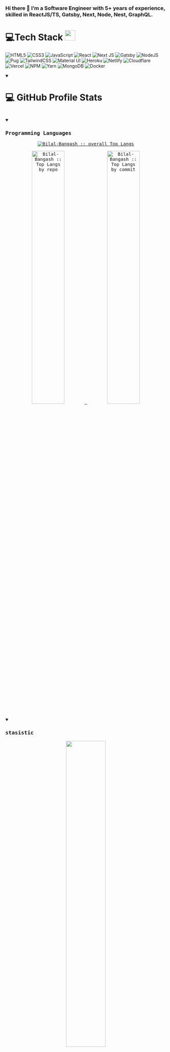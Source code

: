 <!-- ![Profile Views](https://komarev.com/ghpvc/?username=Bilal-Bangash&style=for-the-badge) -->

### Hi there 👋 I’m a Software Engineer with 5+ years of experience, skilled in ReactJS/TS, Gatsby, Next, Node, Nest, GraphQL.
 <!-- <p align="center"> <img src="https://komarev.com/ghpvc/?username=Bilal-Bangash&label=Profile%20views&color=0e75b6&style=plastic" alt="candida18" /> </p> -->
 # 💻Tech Stack <img src = "https://media2.giphy.com/media/QssGEmpkyEOhBCb7e1/giphy.gif?cid=ecf05e47a0n3gi1bfqntqmob8g9aid1oyj2wr3ds3mg700bl&rid=giphy.gif" width = 32px> 
![HTML5](https://img.shields.io/badge/html5-%23E34F26.svg?style=for-the-badge&logo=html5&logoColor=white) ![CSS3](https://img.shields.io/badge/css3-%231572B6.svg?style=for-the-badge&logo=css3&logoColor=white) ![JavaScript](https://img.shields.io/badge/javascript-%23323330.svg?style=for-the-badge&logo=javascript&logoColor=%23F7DF1E)  ![React](https://img.shields.io/badge/react-%233333FF.svg?style=for-the-badge&logo=react&logoColor=#61dbfb) ![Next JS](https://img.shields.io/badge/Next-black?style=for-the-badge&logo=next.js&logoColor=white) ![Gatsby](https://img.shields.io/badge/gatsby-%23430098.svg?style=for-the-badge&logo=gatsby&logoColor=#232129) ![NodeJS](https://img.shields.io/badge/node.js-6DA55F?style=for-the-badge&logo=node.js&logoColor=white) ![Pug](https://img.shields.io/badge/Pug-FFF?style=for-the-badge&logo=pug&logoColor=A86454) ![TailwindCSS](https://img.shields.io/badge/tailwindcss-%2338B2AC.svg?style=for-the-badge&logo=tailwind-css&logoColor=white) ![Material UI](https://img.shields.io/badge/mui-%2331A8FF.svg?style=for-the-badge&logo=mui&logoColor=white) ![Heroku](https://img.shields.io/badge/heroku-%23430098.svg?style=for-the-badge&logo=heroku&logoColor=white) ![Netlify](https://img.shields.io/badge/netlify-%23000000.svg?style=for-the-badge&logo=netlify&logoColor=#00C7B7) ![Cloudflare](https://img.shields.io/badge/Cloudflare-F38020?style=for-the-badge&logo=Cloudflare&logoColor=white) ![Vercel](https://img.shields.io/badge/vercel-%23000000.svg?style=for-the-badge&logo=vercel&logoColor=white) ![NPM](https://img.shields.io/badge/NPM-%23000000.svg?style=for-the-badge&logo=npm&logoColor=white)   ![Yarn](https://img.shields.io/badge/yarn-%232C8EBB.svg?style=for-the-badge&logo=yarn&logoColor=white) ![MongoDB](https://img.shields.io/badge/MongoDB-%234ea94b.svg?style=for-the-badge&logo=mongodb&logoColor=white) ![Docker](https://img.shields.io/badge/docker-%230db7ed.svg?style=for-the-badge&logo=docker&logoColor=white)
 <details open> 
  <summary><h1>💻 GitHub Profile Stats</h1></summary>
  <div>
  <samp>
      <br/>
    <details open>
  <summary><h3>Programming Languages</h3></summary>
      <p align="center">
        <a href="https://github.com/Bilal-Bangash/">
          <img src="https://github-readme-stats.vercel.app/api/top-langs/?username=Bilal-Bangash&langs_count=6&theme=gruvbox&layout=compact&hide_border=true"
          alt="Bilal-Bangash :: overall Top Langs " /></a>
      </p>
        <p align="center">
          <a href="https://github.com/Bilal-Bangash/">
          <img width="45%" src="https://github-profile-summary-cards.vercel.app/api/cards/repos-per-language?username=Bilal-Bangash&theme=onedark&layout=compact&hide_border=true"
          alt="Bilal-Bangash :: Top Langs by repo" />
          <img width="45%" src="https://github-profile-summary-cards.vercel.app/api/cards/most-commit-language?username=Bilal-Bangash&theme=onedark&layout=compact&hide_border=true"
          alt="Bilal-Bangash :: Top Langs by commit" />
          </a>
        </p>
</details>
    <details open>
  <summary><h3>stasistic</h3></summary>
        <p align="center">
          <a href="https://github.com/Bilal-Bangash/">
          <img width="49.5%" src="https://github-readme-stats.vercel.app/api?username=Bilal-Bangash&show_icons=true&theme=onedark&hide_border=true" />
          <img width="49.5%" src="https://github-readme-streak-stats.herokuapp.com/?user=Bilal-Bangash&theme=onedark&hide_border=true" />
          </a>
       </p>
     <br>
     </samp>
  </div>    
</details>



<a target="_blank" href="https://www.linkedin.com/in/muhammad-bilal-bangash-192a81169/"><img src="https://img.shields.io/badge/-LinkedIn-0077B5?style=for-the-badge&logo=Linkedin&logoColor=white"></img></a>

<a target="_blank" href="mailto:mbbangash11@gmail.com"><img src="https://img.shields.io/badge/-Gmail-D14836?style=for-the-badge&logo=Gmail&logoColor=white"></img></a>

<a target="_blank" href="mailto:muhammadbilalbangash@hotmail.com"><img src="https://img.shields.io/badge/-Hotmail-5d88fd?style=for-the-badge&logo=Gmail&logoColor=white"></img></a>




- 🔭 I’m currently working on developing a cutting-edge web application using React, Gatsby, and NextJS.
- 🌱 I’m learning/improving Backend skills using Node JS/TS and diving deeper into GraphQL.
- 👯 I’m looking to collaborate on open-source projects related to Web Development, especially those that impact education.
- 💬 Ask me about Web Development, my journey in coding, or the latest tech trends.
- [Visit My Portfolio](https://mbbangash.com/)
- 📫 How to reach me: [muhammadbilalbangash@hotmail.com](mailto:muhammadbilalbangash@hotmail.com)

